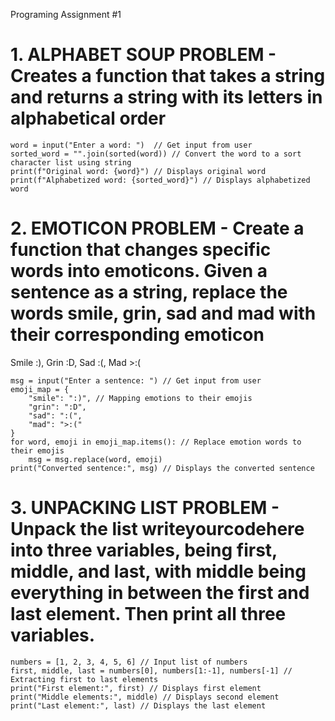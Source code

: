 Programing Assignment #1
# 1. ALPHABET SOUP PROBLEM - Creates a function that takes a string and returns a string with its letters in alphabetical order
    word = input("Enter a word: ")  // Get input from user
    sorted_word = "".join(sorted(word)) // Convert the word to a sort character list using string
    print(f"Original word: {word}") // Displays original word
    print(f"Alphabetized word: {sorted_word}") // Displays alphabetized word

# 2. EMOTICON PROBLEM -  Create a function that changes specific words into emoticons. Given a sentence as a string, replace the words smile, grin, sad and mad with their corresponding emoticon
Smile :), Grin  :D, Sad :(, Mad >:(

    msg = input("Enter a sentence: ") // Get input from user
    emoji_map = {
        "smile": ":)", // Mapping emotions to their emojis
        "grin": ":D",
        "sad": ":(",
        "mad": ">:("
    }
    for word, emoji in emoji_map.items(): // Replace emotion words to their emojis
        msg = msg.replace(word, emoji)
    print("Converted sentence:", msg) // Displays the converted sentence

# 3. UNPACKING LIST PROBLEM - Unpack the list writeyourcodehere into three variables, being first, middle, and last, with middle being everything in between the first and last element. Then print all three variables.

    numbers = [1, 2, 3, 4, 5, 6] // Input list of numbers
    first, middle, last = numbers[0], numbers[1:-1], numbers[-1] // Extracting first to last elements
    print("First element:", first) // Displays first element
    print("Middle elements:", middle) // Displays second element
    print("Last element:", last) // Displays the last element
